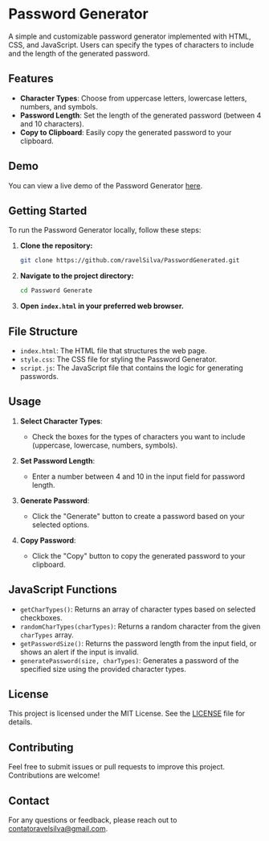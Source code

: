 # Password Generator

A simple and customizable password generator implemented with HTML, CSS, and JavaScript. Users can specify the types of characters to include and the length of the generated password.

## Features

- **Character Types**: Choose from uppercase letters, lowercase letters, numbers, and symbols.
- **Password Length**: Set the length of the generated password (between 4 and 10 characters).
- **Copy to Clipboard**: Easily copy the generated password to your clipboard.

## Demo

You can view a live demo of the Password Generator [here](#).

## Getting Started

To run the Password Generator locally, follow these steps:

1. **Clone the repository:**

    ```bash
    git clone https://github.com/ravelSilva/PasswordGenerated.git
    ```

2. **Navigate to the project directory:**

    ```bash
    cd Password Generate
    ```

3. **Open `index.html` in your preferred web browser.**

## File Structure

- `index.html`: The HTML file that structures the web page.
- `style.css`: The CSS file for styling the Password Generator.
- `script.js`: The JavaScript file that contains the logic for generating passwords.

## Usage

1. **Select Character Types**:
   - Check the boxes for the types of characters you want to include (uppercase, lowercase, numbers, symbols).

2. **Set Password Length**:
   - Enter a number between 4 and 10 in the input field for password length.

3. **Generate Password**:
   - Click the "Generate" button to create a password based on your selected options.

4. **Copy Password**:
   - Click the "Copy" button to copy the generated password to your clipboard.

## JavaScript Functions

- `getCharTypes()`: Returns an array of character types based on selected checkboxes.
- `randomCharTypes(charTypes)`: Returns a random character from the given `charTypes` array.
- `getPasswordSize()`: Returns the password length from the input field, or shows an alert if the input is invalid.
- `generatePassword(size, charTypes)`: Generates a password of the specified size using the provided character types.

## License

This project is licensed under the MIT License. See the [LICENSE](LICENSE) file for details.

## Contributing

Feel free to submit issues or pull requests to improve this project. Contributions are welcome!

## Contact

For any questions or feedback, please reach out to [contatoravelsilva@gmail.com](mailto:contatoravelsilva@gmail.com).

